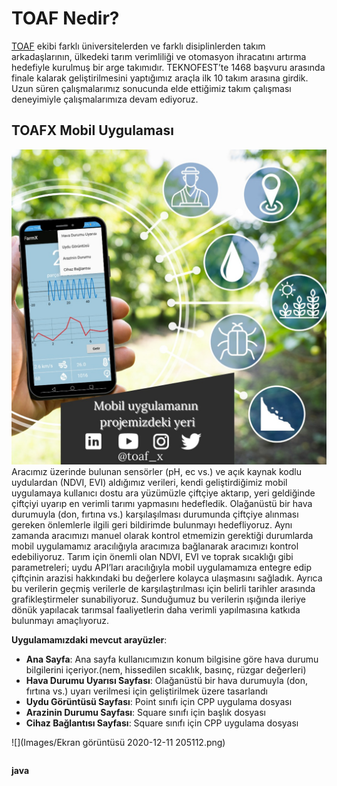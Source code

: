 # TOAF Nedir?

[TOAF](https://www.toafx.org/) ekibi farklı üniversitelerden ve farklı disiplinlerden takım arkadaşlarının, ülkedeki tarım verimliliği ve otomasyon ihracatını artırma hedefiyle kurulmuş bir arge takımıdır. TEKNOFEST’te 1468 başvuru arasında finale kalarak geliştirilmesini yaptığımız araçla ilk 10 takım arasına girdik. Uzun süren çalışmalarımız sonucunda elde ettiğimiz takım çalışması deneyimiyle çalışmalarımıza devam ediyoruz.

## TOAFX Mobil Uygulaması


![](Images/1.jpeg)
Aracımız üzerinde bulunan sensörler (pH, ec vs.) ve açık kaynak kodlu uydulardan (NDVI, EVI) aldığımız verileri, kendi geliştirdiğimiz mobil uygulamaya kullanıcı dostu ara yüzümüzle çiftçiye aktarıp, yeri geldiğinde çiftçiyi uyarıp en verimli tarımı yapmasını hedefledik. Olağanüstü bir hava durumuyla (don, fırtına vs.) karşılaşılması durumunda çiftçiye alınması gereken önlemlerle ilgili geri bildirimde bulunmayı hedefliyoruz. Aynı zamanda aracımızı manuel olarak kontrol etmemizin gerektiği durumlarda mobil uygulamamız aracılığıyla aracımıza bağlanarak aracımızı kontrol edebiliyoruz. Tarım için önemli olan NDVI, EVI ve toprak sıcaklığı gibi parametreleri; uydu API’ları aracılığıyla mobil uygulamamıza entegre edip çiftçinin arazisi hakkındaki bu değerlere kolayca ulaşmasını sağladık. Ayrıca bu verilerin geçmiş verilerle de karşılaştırılması için belirli tarihler arasında grafikleştirmeler sunabiliyoruz. Sunduğumuz bu verilerin ışığında ileriye dönük yapılacak tarımsal faaliyetlerin daha verimli yapılmasına katkıda bulunmayı amaçlıyoruz.

**Uygulamamızdaki mevcut arayüzler**:

* **Ana Sayfa**: Ana sayfa kullanıcımızın konum bilgisine göre hava durumu bilgilerini içeriyor.(nem, hissedilen sıcaklık, basınç, rüzgar değerleri)
* **Hava Durumu Uyarısı Sayfası**: Olağanüstü bir hava durumuyla (don, fırtına vs.) uyarı verilmesi için geliştirilmek üzere tasarlandı
* **Uydu Görüntüsü Sayfası**: Point sınıfı için CPP uygulama dosyası
* **Arazinin Durumu Sayfası**: Square sınıfı için başlık dosyası
* **Cihaz Bağlantısı Sayfası**: Square sınıfı için CPP uygulama dosyası



![](Images/Ekran görüntüsü 2020-12-11 205112.png)

```java

```



**java**




